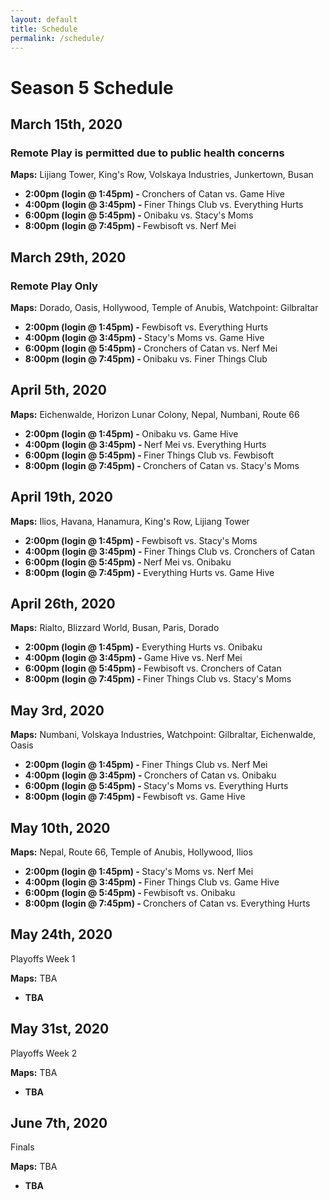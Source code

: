 ```yaml
---
layout: default
title: Schedule
permalink: /schedule/
---
```

<div class="container">
  <div class="row justify-content-center page-section-no-line">
    <div class="col-12 col-md-10 col-xl-8">
      <h1 class="text-center">Season 5 Schedule</h1>
      <h2>March 15th, 2020</h2><h3>Remote Play is permitted due to public health concerns</h3>
      <p><strong>Maps:</strong> Lijiang Tower, King's Row, Volskaya Industries, Junkertown, Busan</p>
      <ul>
        <li><strong>2:00pm (login @ 1:45pm) - </strong> Cronchers of Catan vs. Game Hive</li>
        <li><strong>4:00pm (login @ 3:45pm) - </strong> Finer Things Club vs. Everything Hurts</li>
        <li><strong>6:00pm (login @ 5:45pm) - </strong> Onibaku vs. Stacy's Moms</li>
        <li><strong>8:00pm (login @ 7:45pm) - </strong> Fewbisoft vs. Nerf Mei</li>
      </ul>
      <h2>March 29th, 2020</h2><h3>Remote Play Only</h3>
      <p><strong>Maps:</strong> Dorado, Oasis, Hollywood, Temple of Anubis, Watchpoint: Gilbraltar</p>
      <ul>
        <li><strong>2:00pm (login @ 1:45pm) - </strong> Fewbisoft vs. Everything Hurts</li>
        <li><strong>4:00pm (login @ 3:45pm) - </strong> Stacy's Moms vs. Game Hive</li>
        <li><strong>6:00pm (login @ 5:45pm) - </strong> Cronchers of Catan vs. Nerf Mei</li>
        <li><strong>8:00pm (login @ 7:45pm) - </strong> Onibaku vs. Finer Things Club</li>
      </ul>
      <h2>April 5th, 2020</h2>
      <p><strong>Maps:</strong> Eichenwalde, Horizon Lunar Colony, Nepal, Numbani, Route 66</p>
      <ul>
        <li><strong>2:00pm (login @ 1:45pm) - </strong> Onibaku vs. Game Hive</li>
        <li><strong>4:00pm (login @ 3:45pm) - </strong> Nerf Mei vs. Everything Hurts</li>
        <li><strong>6:00pm (login @ 5:45pm) - </strong> Finer Things Club vs. Fewbisoft</li>
        <li><strong>8:00pm (login @ 7:45pm) - </strong> Cronchers of Catan vs. Stacy's Moms</li>
      </ul>      
      <h2>April 19th, 2020</h2>
      <p><strong>Maps:</strong> Ilios, Havana, Hanamura, King's Row, Lijiang Tower</p>
      <ul>
        <li><strong>2:00pm (login @ 1:45pm) - </strong> Fewbisoft vs. Stacy's Moms</li>
        <li><strong>4:00pm (login @ 3:45pm) - </strong> Finer Things Club vs. Cronchers of Catan</li>
        <li><strong>6:00pm (login @ 5:45pm) - </strong> Nerf Mei vs. Onibaku</li>
        <li><strong>8:00pm (login @ 7:45pm) - </strong> Everything Hurts vs. Game Hive</li>
      </ul>      
      <h2>April 26th, 2020</h2>
      <p><strong>Maps:</strong> Rialto, Blizzard World, Busan, Paris, Dorado</p>
      <ul>
        <li><strong>2:00pm (login @ 1:45pm) - </strong> Everything Hurts vs. Onibaku</li>
        <li><strong>4:00pm (login @ 3:45pm) - </strong> Game Hive vs. Nerf Mei</li>
        <li><strong>6:00pm (login @ 5:45pm) - </strong> Fewbisoft vs. Cronchers of Catan</li>
        <li><strong>8:00pm (login @ 7:45pm) - </strong> Finer Things Club vs. Stacy's Moms</li>
      </ul>
      <h2>May 3rd, 2020</h2>
      <p><strong>Maps:</strong> Numbani, Volskaya Industries, Watchpoint: Gilbraltar, Eichenwalde, Oasis</p>
      <ul>
        <li><strong>2:00pm (login @ 1:45pm) - </strong> Finer Things Club vs. Nerf Mei</li>
        <li><strong>4:00pm (login @ 3:45pm) - </strong> Cronchers of Catan vs. Onibaku</li>
        <li><strong>6:00pm (login @ 5:45pm) - </strong> Stacy's Moms vs. Everything Hurts</li>
        <li><strong>8:00pm (login @ 7:45pm) - </strong> Fewbisoft vs. Game Hive</li>
      </ul>
      <h2>May 10th, 2020</h2>
      <p><strong>Maps:</strong> Nepal, Route 66, Temple of Anubis, Hollywood, Ilios</p>
      <ul>
        <li><strong>2:00pm (login @ 1:45pm) - </strong> Stacy's Moms vs. Nerf Mei</li>
        <li><strong>4:00pm (login @ 3:45pm) - </strong> Finer Things Club vs. Game Hive</li>
        <li><strong>6:00pm (login @ 5:45pm) - </strong> Fewbisoft vs. Onibaku</li>
        <li><strong>8:00pm (login @ 7:45pm) - </strong> Cronchers of Catan vs. Everything Hurts</li>
      </ul>
      <h2>May 24th, 2020</h2>
      <p>Playoffs Week 1</p>
      <p><strong>Maps:</strong> TBA </p>
      <ul>
          <li><strong>TBA</strong></li>
      </ul>
      <h2>May 31st, 2020</h2>
      <p>Playoffs Week 2</p>
      <p><strong>Maps:</strong> TBA </p>
      <ul>
          <li><strong>TBA</strong></li>
      </ul>
       <h2>June 7th, 2020</h2>
       <p>Finals</p>
      <p><strong>Maps:</strong> TBA </p>
       <ul>
          <li><strong>TBA</strong></li>
      </ul>
    </div>
  </div>
</div>
